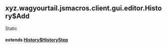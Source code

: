 

xyz.wagyourtail.jsmacros.client.gui.editor.History$Add
------------------------------------------------------

Static
#### extends [History$HistoryStep](1.9.2/xyz/wagyourtail/jsmacros/client/gui/editor/History.HistoryStep.html)


